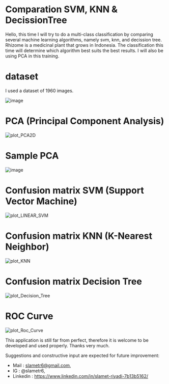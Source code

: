 # Comparation SVM, KNN & DecissionTree

Hello, this time I will try to do a multi-class classification by comparing several machine learning algorithms, namely svm, knn, and decission tree.
Rhizome is a medicinal plant that grows in Indonesia. The classification this time will determine which algorithm best suits the best results.
I will also be using PCA in this training. 

# dataset
I used a dataset of 1960 images.

![image](https://user-images.githubusercontent.com/53107522/154952426-2bab1c94-2845-49bb-a62b-cc0d0d043743.png)

# PCA (Principal Component Analysis)
![plot_PCA2D](https://user-images.githubusercontent.com/53107522/154954710-62641151-eeaf-4857-93ac-0916c34e121f.png)

# Sample PCA
![image](https://user-images.githubusercontent.com/53107522/154952705-523f4b1b-474a-40bb-a641-77e1f329504e.png)

# Confusion matrix SVM (Support Vector Machine)
![plot_LINEAR_SVM](https://user-images.githubusercontent.com/53107522/154954855-baa053ae-212c-403c-9fda-4ff957df9660.png)

# Confusion matrix KNN (K-Nearest Neighbor)
![plot_KNN](https://user-images.githubusercontent.com/53107522/154954894-82570d8f-92de-473e-839f-9ea703725b39.png)

# Confusion matrix Decision Tree
![plot_Decision_Tree](https://user-images.githubusercontent.com/53107522/154954922-a8ba0f6d-bfb9-4bdf-806b-395dc6e379b4.png)

# ROC Curve
![plot_Roc_Curve](https://user-images.githubusercontent.com/53107522/154954958-790ad711-8c5a-49ab-8ec3-fada7ff69965.png)

This application is still far from perfect, therefore it is welcome to be developed and used properly. Thanks very much.

Suggestions and constructive input are expected for future improvement:

* Mail : slametr6@gmail.com,
* IG : @slametr6,
* Linkedin : https://www.linkedin.com/in/slamet-riyadi-7b13b5162/
